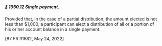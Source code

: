 ##### § 1650.12 Single payment. #####

Provided that, in the case of a partial distribution, the amount elected is not less than $1,000, a participant can elect a distribution of all or a portion of his or her account balance in a single payment.

[87 FR 31682, May 24, 2022]